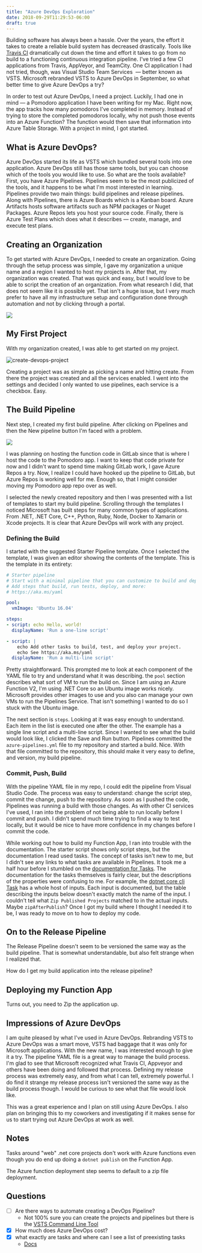 ```yaml
---
title: "Azure DevOps Exploration"
date: 2018-09-29T11:29:53-06:00
draft: true
---
```


Building software has always been a hassle. Over the years, the effort it takes to create a reliable build system has decreased drastically. Tools like [Travis CI](https://travis-ci.org) dramatically cut down the time and effort it takes to go from no build to a functioning continuous integration pipeline. I've tried a few CI applications from Travis, AppVeyor, and TeamCity. One CI application I had not tried, though, was Visual Studio Team Services  — better known as VSTS. Microsoft rebranded VSTS to Azure DevOps in September, so what better time to give Azure DevOps a try?

In order to test out Azure DevOps, I need a project. Luckily, I had one in mind — a Pomodoro application I have been writing for my Mac. Right now, the app tracks how many pomodoros I've completed in memory. Instead of trying to store the completed pomodoros locally, why not push those events into an Azure Function? The function would then save that information into Azure Table Storage. With a project in mind, I got started.

## What is Azure DevOps?

Azure DevOps started its life as VSTS which bundled several tools into one application. Azure DevOps still has those same tools, but you can choose which of the tools you would like to use. So what are the tools available? First, you have Azure Pipelines. Pipelines seem to be the most publicized of the tools, and it happens to be what I'm most interested in learning. Pipelines provide two main things: build pipelines and release pipelines. Along with Pipelines, there is Azure Boards which is a Kanban board. Azure Artifacts hosts software artifacts such as NPM packages or Nuget Packages. Azure Repos lets you host your source code. Finally, there is Azure Test Plans which does what it describes — create, manage, and execute test plans.

## Creating an Organization

To get started with Azure DevOps, I needed to create an organization. Going through the setup process was simple, I gave my organization a unique name and a region I wanted to host my projects in. After that, my organization was created. That was quick and easy, but I would love to be able to script the creation of an organization. From what research I did, that does not seem like it is possible yet. That isn't a huge issue, but I very much prefer to have all my infrastructure setup and configuration done through automation and not by clicking through a portal.

![](../../../../../static/images/posts/create-devops-organization.png)

## My First Project

With my organization created, I was able to get started on my project.

![create-devops-project](../../../../../static/images/posts/create-devops-project.png)

Creating a project was as simple as picking a name and hitting create. From there the project was created and all the services enabled. I went into the settings and decided I only wanted to use pipelines, each service is a checkbox. Easy.

## The Build Pipeline

Next step, I created my first build pipeline. After clicking on Pipelines and then the New pipeline button I'm faced with a problem.

![](../../../../../static/images/posts/devops-build-pipeline.png)

I was planning on hosting the function code in GitLab since that is where I host the code to the Pomodoro app. I want to keep that code private for now and I didn't want to spend time making GitLab work, I gave Azure Repos a try. Now, I realize I could have hooked up the pipeline to GitLab, but Azure Repos is working well for me. Enough so, that I might consider moving my Pomodoro app repo over as well.

I selected the newly created repository and then I was presented with a list of templates to start my build pipeline. Scrolling through the templates I noticed Microsoft has built steps for many common types of applications. From .NET, .NET Core, C++, Python, Ruby, Node, Docker to Xamarin or Xcode projects. It is clear that Azure DevOps will work with any project.

### Defining the Build

I started with the suggested Starter Pipeline template. Once I selected the template, I was given an editor showing the contents of the template. This is the template in its entirety:

```yaml
# Starter pipeline
# Start with a minimal pipeline that you can customize to build and deploy your code.
# Add steps that build, run tests, deploy, and more:
# https://aka.ms/yaml

pool:
  vmImage: 'Ubuntu 16.04'

steps:
- script: echo Hello, world!
  displayName: 'Run a one-line script'

- script: |
    echo Add other tasks to build, test, and deploy your project.
    echo See https://aka.ms/yaml
  displayName: 'Run a multi-line script'
```

Pretty straightforward. This prompted me to look at each component of the YAML file to try and understand what it was describing. the `pool` section describes what sort of VM to run the build on. Since I am using an Azure Function V2, I'm using .NET Core so an Ubuntu image works nicely. Microsoft provides other images to use and you also can manage your own VMs to run the Pipelines Service. That isn't something I wanted to do so I stuck with the Ubuntu image.

The next section is `steps`. Looking at it was easy enough to understand. Each item in the list is executed one after the other. The example has a single line script and a multi-line script. Since I wanted to see what the build would look like, I clicked the Save and Run button. Pipelines committed the `azure-pipelines.yml` file to my repository and started a build. Nice. With that file committed to the repository, this should make it very easy to define, and version, my build pipeline.

### Commit, Push, Build

With the pipeline YAML file in my repo, I could edit the pipeline from Visual Studio Code. The process was easy to understand: change the script step, commit the change, push to the repository. As soon as I pushed the code, Pipelines was running a build with those changes. As with other CI services I've used, I ran into the problem of not being able to run locally before I commit and push. I didn't spend much time trying to find a way to test locally, but it would be nice to have more confidence in my changes before I commit the code.

While working out how to build my Function App, I ran into trouble with the documentation. The starter script shows only script steps, but the documentation I read used tasks. The concept of tasks isn't new to me, but I didn't see any links to what tasks are available in Pipelines. It took me a half hour before I stumbled on the [documentation for Tasks](https://docs.microsoft.com/en-us/azure/devops/pipelines/tasks). The documentation for the tasks themselves is fairly clear, but the descriptions of the properties were confusing to me. For example, the [dotnet core cli Task](https://docs.microsoft.com/en-us/azure/devops/pipelines/tasks/build/dotnet-core-cli?view=vsts) has a whole host of inputs. Each input is documented, but the table describing the inputs below doesn't exactly match the name of the input. I couldn't tell what `Zip Published Projects` matched to in the actual inputs. Maybe `zipAfterPublish`? Once I got my build where I thought I needed it to be, I was ready to move on to how to deploy my code.

## On to the Release Pipeline

The Release Pipeline doesn't seem to be versioned the same way as the build pipeline. That is somewhat understandable, but also felt strange when I realized that.

How do I get my build application into the release pipeline?

## Deploying my Function App

Turns out, you need to Zip the application up.

## Impressions of Azure DevOps

I am quite pleased by what I've used in Azure DevOps. Rebranding VSTS to Azure DevOps was a smart move, VSTS had baggage that it was only for Microsoft applications. With the new name, I was interested enough to give it a try. The pipeline YAML file is a great way to manage the build process. I'm glad to see that Microsoft recognized what Travis CI, Appveyor and others have been doing and followed that process. Defining my release process was extremely easy, and from what I can tell, extremely powerful. I do find it strange my release process isn't versioned the same way as the build process though. I would be curious to see what that file would look like.

This was a great experience and I plan on still using Azure DevOps. I also plan on bringing this to my coworkers and investigating if it makes sense for us to start trying out Azure DevOps at work as well.


## Notes

Tasks around "web" .net core projects don't work with Azure functions even though you do end up doing a `dotnet publish` on the Function App.

The Azure function deployment step seems to default to a zip file deployment.

## Questions

- [ ] Are there ways to automate creating a DevOps Pipeline?
  - Not 100% sure you can create the projects and pipelines but there is the
    [VSTS Command Line
    Tool](https://docs.microsoft.com/en-us/cli/vsts/install?view=vsts-cli-latest)
- [x] How much does Azure DevOps cost?
- [x] what exactly are tasks and where can I see a list of preexisting tasks
  - [Docs](https://docs.microsoft.com/en-us/azure/devops/pipelines/tasks/?view=vsts)
